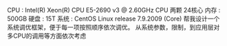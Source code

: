 CPU : Intel(R) Xeon(R) CPU E5-2690 v3 @ 2.60GHz CPU 两颗 24核心
内存 : 500GB
硬盘 : 15T
系统 : CentOS Linux release 7.9.2009 (Core)
帮我设计一个系统调优框架，便于每一项按照顺序依次调优。
从系统参数，限制，到应用层对多CPU的调用等方面依次考虑